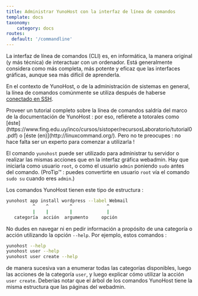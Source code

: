 ```yaml
---
title: Administrar YunoHost con la interfaz de línea de comandos
template: docs
taxonomy:
    category: docs
routes:
  default: '/commandline'
---
```


La interfaz de línea de comandos (CLI) es, en informática, la manera original (y más técnica) de interactuar con un ordenador. Está generalmente considera como más completa, más potente y eficaz que las interfaces gráficas, aunque sea más difícil de aprenderla.

En el contexto de YunoHost, o de la administración de sistemas en general, la línea de comandos comúnmente se utiliza después de haberse [conectado en SSH](/ssh).

<div class="alert alert-info" markdown="1">
Proveer un tutorial completo sobre la línea de comandos saldría del marco de la documentación de YunoHost : por eso, refiérete a totorales como [éste](https://www.fing.edu.uy/inco/cursos/sistoper/recursosLaboratorio/tutorial0.pdf) o [éste (en)](http://linuxcommand.org/). Pero no te preocupes : no hace falta ser un experto para comenzar a utilizarla !
</div>

El comando `yunohost` puede ser utilizado para administrar tu servidor o realizar las mismas acciones que en la interfaz gráfica webadmin. Hay que iniciarla como usuario `root`, o como el usuario `admin` poniendo `sudo` antes del comando. (ProTip™ : puedes convertirte en usuario `root` vía el comando `sudo su` cuando eres `admin`.)

Los comandos YunoHost tienen este tipo de estructura :

```bash
yunohost app install wordpress --label Webmail
          ^    ^        ^             ^
          |    |        |             |
   categoría  acción  argumento     opción
```

No dudes en navegar ni en pedir información a propósito de una categoría o acción utilizando la opción `--help`. Por ejemplo, estos comandos :

```bash
yunohost --help
yunohost user --help
yunohost user create --help
```

de manera sucesiva van a enumerar todas las categorías disponibles, luego las acciones de la categoría `user`, y luego explicar cómo utilizar la acción `user create`. Deberías notar que el árbol de los comandos YunoHost tiene la misma estructura que las páginas del webadmin.
